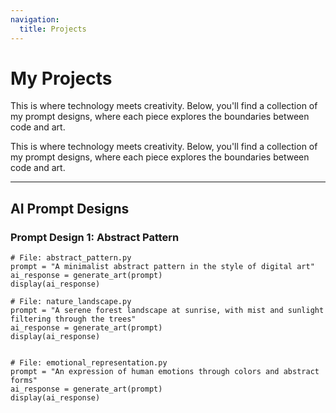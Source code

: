 ```yaml
---
navigation:
  title: Projects
---
```


# My Projects

This is where technology meets creativity. Below, you'll find a collection of my prompt designs, where each piece explores the boundaries between code and art.

This is where technology meets creativity. Below, you'll find a collection of my prompt designs, where each piece explores the boundaries between code and art.

---

## AI Prompt Designs

### Prompt Design 1: Abstract Pattern

```vue
# File: abstract_pattern.py
prompt = "A minimalist abstract pattern in the style of digital art"
ai_response = generate_art(prompt)
display(ai_response)

# File: nature_landscape.py
prompt = "A serene forest landscape at sunrise, with mist and sunlight filtering through the trees"
ai_response = generate_art(prompt)
display(ai_response)


# File: emotional_representation.py
prompt = "An expression of human emotions through colors and abstract forms"
ai_response = generate_art(prompt)
display(ai_response)
```
